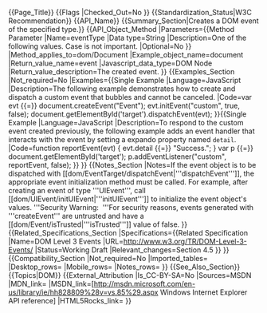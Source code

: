 {{Page_Title}}
{{Flags
|Checked_Out=No
}}
{{Standardization_Status|W3C Recommendation}}
{{API_Name}}
{{Summary_Section|Creates a DOM event of the specified type.}}
{{API_Object_Method
|Parameters={{Method Parameter
|Name=eventType
|Data type=String
|Description=One of the following values. Case is not important.
|Optional=No
}}
|Method_applies_to=dom/Document
|Example_object_name=document
|Return_value_name=event
|Javascript_data_type=DOM Node
|Return_value_description=The created event.
}}
{{Examples_Section
|Not_required=No
|Examples={{Single Example
|Language=JavaScript
|Description=The following example demonstrates how to create and dispatch a custom event that bubbles and cannot be canceled.
|Code=var evt {{=}} document.createEvent("Event");
evt.initEvent("custom", true, false);
document.getElementById('target').dispatchEvent(evt);
}}{{Single Example
|Language=JavaScript
|Description=To respond to the custom event created previously, the following example adds an event handler that interacts with the event by setting a expando property named <code>detail</code>.
|Code=function reportEvent(evt) {
    evt.detail {{=}} "Success.";
}
var p {{=}} document.getElementById('target');
p.addEventListener("custom", reportEvent, false);
}}
}}
{{Notes_Section
|Notes=If the event object is to be dispatched with [[dom/EventTarget/dispatchEvent|'''dispatchEvent''']], the appropriate event initialization method must be called. For example, after creating an event of type '''UIEvent''', call [[dom/UIEvent/initUIEvent|'''initUIEvent''']] to initialize the event object's values.
'''Security Warning:  '''For security reasons, events generated with '''createEvent''' are untrusted and have a [[dom/Event/isTrusted|'''isTrusted''']] value of  false.
}}
{{Related_Specifications_Section
|Specifications={{Related Specification
|Name=DOM Level 3 Events
|URL=http://www.w3.org/TR/DOM-Level-3-Events/
|Status=Working Draft
|Relevant_changes=Section 4.5
}}
}}
{{Compatibility_Section
|Not_required=No
|Imported_tables=
|Desktop_rows=
|Mobile_rows=
|Notes_rows=
}}
{{See_Also_Section}}
{{Topics|DOM}}
{{External_Attribution
|Is_CC-BY-SA=No
|Sources=MSDN
|MDN_link=
|MSDN_link=[http://msdn.microsoft.com/en-us/library/ie/hh828809%28v=vs.85%29.aspx Windows Internet Explorer API reference]
|HTML5Rocks_link=
}}